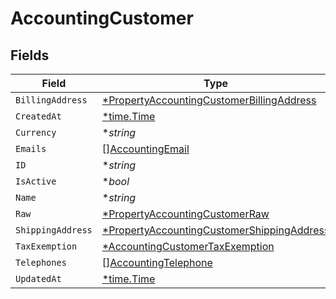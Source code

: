 # AccountingCustomer


## Fields

| Field                                                                                                          | Type                                                                                                           | Required                                                                                                       | Description                                                                                                    |
| -------------------------------------------------------------------------------------------------------------- | -------------------------------------------------------------------------------------------------------------- | -------------------------------------------------------------------------------------------------------------- | -------------------------------------------------------------------------------------------------------------- |
| `BillingAddress`                                                                                               | [*PropertyAccountingCustomerBillingAddress](../../models/shared/propertyaccountingcustomerbillingaddress.md)   | :heavy_minus_sign:                                                                                             | N/A                                                                                                            |
| `CreatedAt`                                                                                                    | [*time.Time](https://pkg.go.dev/time#Time)                                                                     | :heavy_minus_sign:                                                                                             | N/A                                                                                                            |
| `Currency`                                                                                                     | **string*                                                                                                      | :heavy_minus_sign:                                                                                             | N/A                                                                                                            |
| `Emails`                                                                                                       | [][AccountingEmail](../../models/shared/accountingemail.md)                                                    | :heavy_minus_sign:                                                                                             | N/A                                                                                                            |
| `ID`                                                                                                           | **string*                                                                                                      | :heavy_minus_sign:                                                                                             | N/A                                                                                                            |
| `IsActive`                                                                                                     | **bool*                                                                                                        | :heavy_minus_sign:                                                                                             | N/A                                                                                                            |
| `Name`                                                                                                         | **string*                                                                                                      | :heavy_minus_sign:                                                                                             | N/A                                                                                                            |
| `Raw`                                                                                                          | [*PropertyAccountingCustomerRaw](../../models/shared/propertyaccountingcustomerraw.md)                         | :heavy_minus_sign:                                                                                             | N/A                                                                                                            |
| `ShippingAddress`                                                                                              | [*PropertyAccountingCustomerShippingAddress](../../models/shared/propertyaccountingcustomershippingaddress.md) | :heavy_minus_sign:                                                                                             | N/A                                                                                                            |
| `TaxExemption`                                                                                                 | [*AccountingCustomerTaxExemption](../../models/shared/accountingcustomertaxexemption.md)                       | :heavy_minus_sign:                                                                                             | N/A                                                                                                            |
| `Telephones`                                                                                                   | [][AccountingTelephone](../../models/shared/accountingtelephone.md)                                            | :heavy_minus_sign:                                                                                             | N/A                                                                                                            |
| `UpdatedAt`                                                                                                    | [*time.Time](https://pkg.go.dev/time#Time)                                                                     | :heavy_minus_sign:                                                                                             | N/A                                                                                                            |